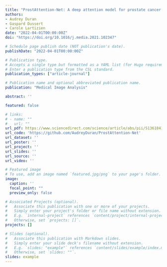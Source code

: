 ```yaml
---
title: "ProstAttention-Net: A deep attention model for prostate cancer segmentation by aggressiveness in MRI scans"
authors:
- Audrey Duran
- Gaspard Dussert
- Carole Lartizien
date: "2022-04-01T00:00:00Z"
doi: "https://doi.org/10.1016/j.media.2021.102347"

# Schedule page publish date (NOT publication's date).
publishDate: "2022-04-01T00:00:00Z"

# Publication type.
# Accepts a single type but formatted as a YAML list (for Hugo requirements).
# Enter a publication type from the CSL standard.
publication_types: ["article-journal"]

# Publication name and optional abbreviated publication name.
publication: "Medical Image Analysis"

abstract: ''

featured: false

# links:
# - name: ""
#   url: ""
url_pdf: https://www.sciencedirect.com/science/article/abs/pii/S1361841521003923
url_code: 'https://github.com/AudreyDuran/ProstAttention-Net'
url_dataset: ''
url_poster: ''
url_project: ''
url_slides: ''
url_source: ''
url_video: ''

# Featured image
# To use, add an image named `featured.jpg/png` to your page's folder. 
image:
  caption: ''
  focal_point: ""
  preview_only: false

# Associated Projects (optional).
#   Associate this publication with one or more of your projects.
#   Simply enter your project's folder or file name without extension.
#   E.g. `internal-project` references `content/project/internal-project/index.md`.
#   Otherwise, set `projects: []`.
projects: []

# Slides (optional).
#   Associate this publication with Markdown slides.
#   Simply enter your slide deck's filename without extension.
#   E.g. `slides: "example"` references `content/slides/example/index.md`.
#   Otherwise, set `slides: ""`.
slides: example
---
```

